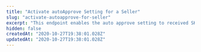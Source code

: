 ```yaml
---
title: "Activate autoApprove Setting for a Seller"
slug: "activate-autoapprove-for-seller"
excerpt: "This endpoint enables the auto approve setting to received SKUs from a specific seller. Be aware that once enabling the rule through this request, all received SKUs from that seller will be automatically approved on your store, regardless of the Matcher Score."
hidden: false
createdAt: "2020-10-27T19:38:01.028Z"
updatedAt: "2020-10-27T19:38:01.028Z"
---
```

